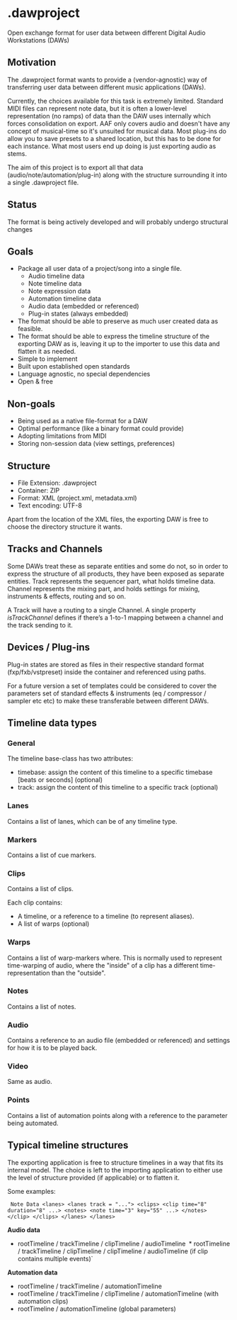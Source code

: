 # .dawproject

Open exchange format for user data between different Digital Audio Workstations (DAWs)

## Motivation

The .dawproject format wants to provide a (vendor-agnostic) way of transferring user data between different music applications (DAWs).

Currently, the choices available for this task is extremely limited. 
Standard MIDI files can represent note data, but it is often a lower-level representation (no ramps) of data than the DAW uses internally which forces consolidation on export. AAF only covers audio and doesn't have any concept of musical-time so it's unsuited for musical data. Most plug-ins do allow you to save presets to a shared location, but this has to be done for each instance. What most users end up doing is just exporting audio as stems.

The aim of this project is to export all that data (audio/note/automation/plug-in) along with the structure surrounding it into a single .dawproject file.

## Status

The format is being actively developed and will probably undergo structural changes

## Goals

* Package all user data of a project/song into a single file.
  * Audio timeline data
  * Note timeline data
  * Note expression data
  * Automation timeline data
  * Audio data (embedded or referenced)
  * Plug-in states (always embedded)
* The format should be able to preserve as much user created data as feasible.
* The format should be able to express the timeline structure of the exporting DAW as is, leaving it up to the importer to use this data and flatten it as needed.
* Simple to implement
* Built upon established open standards
* Language agnostic, no special dependencies
* Open & free

## Non-goals

* Being used as a native file-format for a DAW
* Optimal performance (like a binary format could provide)
* Adopting limitations from MIDI
* Storing non-session data (view settings, preferences)

## Structure

* File Extension: .dawproject
* Container: ZIP
* Format: XML (project.xml, metadata.xml)
* Text encoding: UTF-8
  
Apart from the location of the XML files, the exporting DAW is free to choose the directory structure it wants.

## Tracks and Channels

Some DAWs treat these as separate entities and some do not, so in order to express the structure of all products, they have been exposed as separate entities.
Track represents the sequencer part, what holds timeline data.
Channel represents the mixing part, and holds settings for mixing, instruments & effects, routing and so on.

A Track will have a routing to a single Channel. A single property *isTrackChannel* defines if there’s a 1-to-1 mapping between a channel and the track sending to it.

## Devices / Plug-ins
Plug-in states are stored as files in their respective standard format (fxp/fxb/vstpreset) inside the container and referenced using paths.

For a future version a set of templates could be considered to cover the parameters set of standard effects & instruments (eq / compressor / sampler etc etc) to make these transferable between different DAWs.

## Timeline data types

### General

The timeline base-class has two attributes:

* timebase: assign the content of this timeline to a specific timebase [beats or seconds] (optional) 
* track: assign the content of this timeline to a specific track (optional)

### Lanes
Contains a list of lanes, which can be of any timeline type.
### Markers
Contains a list of cue markers.
### Clips
Contains a list of clips. 

Each clip contains:
* A timeline, or a reference to a timeline (to represent aliases).
* A list of warps (optional)  

### Warps
Contains a list of warp-markers where. 
This is normally used to represent time-warping of audio, where the "inside" of a clip has a different time-representation than the "outside". 

### Notes
Contains a list of notes.

### Audio
Contains a reference to an audio file (embedded or referenced) and settings for how it is to be played back.

### Video

Same as audio.

### Points

Contains a list of automation points along with a reference to the parameter being automated.

## Typical timeline structures

The exporting application is free to structure timelines in a way that fits its internal model. 
The choice is left to the importing application to either use the level of structure provided (if applicable) or to flatten it. 

Some examples:

`
Note Data
<lanes>
  <lanes track = "...">
    <clips>
      <clip time="8" duration="8" ...>
        <notes>
          <note time="3" key="55" ...>
        </notes>
      </clip>
    </clips>
  </lanes>
</lanes>`

**Audio data**

* rootTimeline / trackTimeline / clipTimeline  / audioTimeline`
`* rootTimeline / trackTimeline / clipTimeline  / clipTimeline  / audioTimeline  (if clip contains multiple events)`

**Automation data**
* rootTimeline / trackTimeline / automationTimeline
* rootTimeline / trackTimeline / clipTimeline / automationTimeline (with automation clips)
* rootTimeline / automationTimeline (global parameters)
